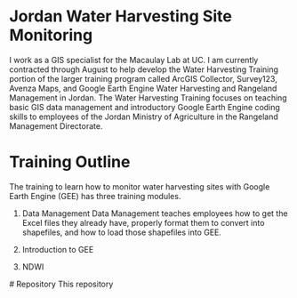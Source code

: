 # Jordan Water Harvesting Site Monitoring
I work as a GIS specialist for the Macaulay Lab at UC. I am currently contracted through August to help develop the Water Harvesting Training portion of the larger training program called ArcGIS Collector, Survey123, Avenza Maps, and Google Earth Engine Water Harvesting and Rangeland Management in Jordan. The Water Harvesting Training focuses on teaching basic GIS data management and introductory Google Earth Engine coding skills to employees of the Jordan Ministry of Agriculture in the Rangeland Management Directorate.

# Training Outline
<p>The training to learn how to monitor water harvesting sites with Google Earth Engine (GEE) has three training modules.

1. Data Management
  Data Management teaches employees how to get the Excel files they already have, properly format them to convert into shapefiles, and how to load those shapefiles into GEE.

2. Introduction to GEE
3. NDWI
</p>
# Repository
This repository
